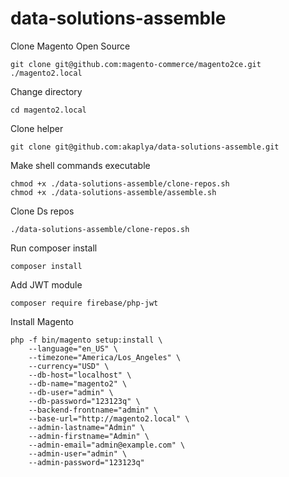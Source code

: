# data-solutions-assemble

Clone Magento Open Source
```shell
git clone git@github.com:magento-commerce/magento2ce.git ./magento2.local
```

Change directory 

```shell
cd magento2.local
```

Clone helper 

```shell
git clone git@github.com:akaplya/data-solutions-assemble.git
```

Make shell commands executable 
```shell
chmod +x ./data-solutions-assemble/clone-repos.sh
chmod +x ./data-solutions-assemble/assemble.sh
```

Clone Ds repos
```shell
./data-solutions-assemble/clone-repos.sh
```

Run composer install

```shell
composer install
```

Add JWT module

```shell
composer require firebase/php-jwt
```

Install Magento

```shell
php -f bin/magento setup:install \
    --language="en_US" \
    --timezone="America/Los_Angeles" \
    --currency="USD" \
    --db-host="localhost" \
    --db-name="magento2" \
    --db-user="admin" \
    --db-password="123123q" \
    --backend-frontname="admin" \
    --base-url="http://magento2.local" \
    --admin-lastname="Admin" \
    --admin-firstname="Admin" \
    --admin-email="admin@example.com" \
    --admin-user="admin" \
    --admin-password="123123q"
```
